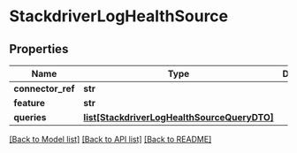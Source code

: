# StackdriverLogHealthSource

## Properties
Name | Type | Description | Notes
------------ | ------------- | ------------- | -------------
**connector_ref** | **str** |  | 
**feature** | **str** |  | 
**queries** | [**list[StackdriverLogHealthSourceQueryDTO]**](StackdriverLogHealthSourceQueryDTO.md) |  | 

[[Back to Model list]](../README.md#documentation-for-models) [[Back to API list]](../README.md#documentation-for-api-endpoints) [[Back to README]](../README.md)

